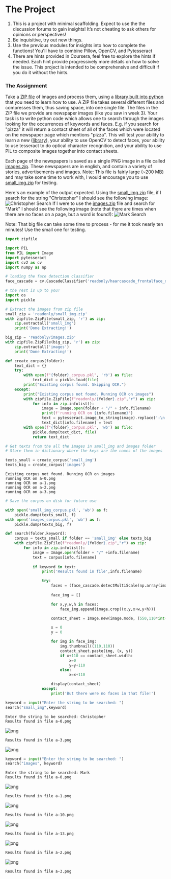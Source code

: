 
# The Project #
1. This is a project with minimal scaffolding. Expect to use the the discussion forums to gain insights! It’s not cheating to ask others for opinions or perspectives!
2. Be inquisitive, try out new things.
3. Use the previous modules for insights into how to complete the functions! You'll have to combine Pillow, OpenCV, and Pytesseract
4. There are hints provided in Coursera, feel free to explore the hints if needed. Each hint provide progressively more details on how to solve the issue. This project is intended to be comprehensive and difficult if you do it without the hints.

### The Assignment ###
Take a [ZIP file](https://en.wikipedia.org/wiki/Zip_(file_format)) of images and process them, using a [library built into python](https://docs.python.org/3/library/zipfile.html) that you need to learn how to use. A ZIP file takes several different files and compresses them, thus saving space, into one single file. The files in the ZIP file we provide are newspaper images (like you saw in week 3). Your task is to write python code which allows one to search through the images looking for the occurrences of keywords and faces. E.g. if you search for "pizza" it will return a contact sheet of all of the faces which were located on the newspaper page which mentions "pizza". This will test your ability to learn a new ([library](https://docs.python.org/3/library/zipfile.html)), your ability to use OpenCV to detect faces, your ability to use tesseract to do optical character recognition, and your ability to use PIL to composite images together into contact sheets.

Each page of the newspapers is saved as a single PNG image in a file called [images.zip](./readonly/images.zip). These newspapers are in english, and contain a variety of stories, advertisements and images. Note: This file is fairly large (~200 MB) and may take some time to work with, I would encourage you to use [small_img.zip](./readonly/small_img.zip) for testing.

Here's an example of the output expected. Using the [small_img.zip](./readonly/small_img.zip) file, if I search for the string "Christopher" I should see the following image:
![Christopher Search](./readonly/small_project.png)
If I were to use the [images.zip](./readonly/images.zip) file and search for "Mark" I should see the following image (note that there are times when there are no faces on a page, but a word is found!):
![Mark Search](./readonly/large_project.png)

Note: That big file can take some time to process - for me it took nearly ten minutes! Use the small one for testing.


```python
import zipfile

import PIL
from PIL import Image
import pytesseract
import cv2 as cv
import numpy as np

# loading the face detection classifier
face_cascade = cv.CascadeClassifier('readonly/haarcascade_frontalface_default.xml')

# the rest is up to you!
import os
import pickle

```


```python
# Extract the images from zip file
small_zip = 'readonly/small_img.zip'
with zipfile.ZipFile(small_zip, 'r') as zip:
    zip.extractall('small_img')
    print('Done Extracting!')

big_zip = 'readonly/images.zip'
with zipfile.ZipFile(big_zip, 'r') as zip:
    zip.extractall('images')
    print('Done Extracting!')
```


```python
def create_corpus(folder):
    text_dict = {}
    try:
        with open(f"{folder}_corpus.pkl", 'rb') as file:
            text_dict = pickle.load(file)
        print("Existing corpus found. Skipping OCR.")
    except:
        print("Existing corpus not found. Running OCR on images")
        with zipfile.ZipFile(f"readonly/{folder}.zip","r") as zip:
            for info in zip.infolist():
                image = Image.open(folder + "/" + info.filename)
                print(f'running OCR on {info.filename}')
                text = pytesseract.image_to_string(image).replace('-\n','')
                text_dict[info.filename] = text
        with open(f"{folder}_corpus.pkl", 'wb') as file:
            pickle.dump(text_dict, file)
            return text_dict
```


```python
# Get texts from the all the images in small_img and images folder
# Store them in dictionary where the keys are the names of the images

texts_small = create_corpus('small_img')
texts_big = create_corpus('images')
```

    Existing corpus not found. Running OCR on images
    running OCR on a-0.png
    running OCR on a-1.png
    running OCR on a-2.png
    running OCR on a-3.png



```python
# Save the corpus on disk for future use

with open('small_img_corpus.pkl', 'wb') as f:
    pickle.dump(texts_small, f)
with open('images_corpus.pkl', 'wb') as f:
    pickle.dump(texts_big, f)
```


```python
def search(folder,keyword):
    corpus = texts_small if folder == 'small_img' else texts_big
    with zipfile.ZipFile(f"readonly/{folder}.zip","r") as zip:
        for info in zip.infolist():
            image = Image.open(folder + "/" +info.filename)
            text = corpus[info.filename]
        
            if keyword in text:
                print('Results found in file',info.filename)

                try:
                    faces = (face_cascade.detectMultiScale(np.array(image),1.4,4)).tolist()
                    
                    face_img = []

                    for x,y,w,h in faces:
                        face_img.append(image.crop((x,y,x+w,y+h)))

                    contact_sheet = Image.new(image.mode, (550,110*int(np.ceil(len(face_img)/5))))

                    x = 0
                    y = 0

                    for img in face_img:
                        img.thumbnail((110,110))
                        contact_sheet.paste(img, (x, y))
                        if x+110 == contact_sheet.width:
                            x=0
                            y=y+110
                        else:
                            x=x+110

                    display(contact_sheet)
                except:
                    print('But there were no faces in that file!')
```


```python
keyword = input("Enter the string to be searched: ")
search("small_img",keyword)
```

    Enter the string to be searched: Christopher
    Results found in file a-0.png



![png](imgs/output_7_1.png)


    Results found in file a-3.png



![png](imgs/output_7_3.png)



```python
keyword = input("Enter the string to be searched: ")
search("images", keyword)
```

    Enter the string to be searched: Mark
    Results found in file a-0.png



![png](imgs/output_8_1.png)


    Results found in file a-1.png



![png](imgs/output_8_3.png)


    Results found in file a-10.png



![png](imgs/output_8_5.png)


    Results found in file a-13.png



![png](imgs/output_8_7.png)


    Results found in file a-2.png



![png](imgs/output_8_9.png)


    Results found in file a-3.png



```python

```


```python

```
